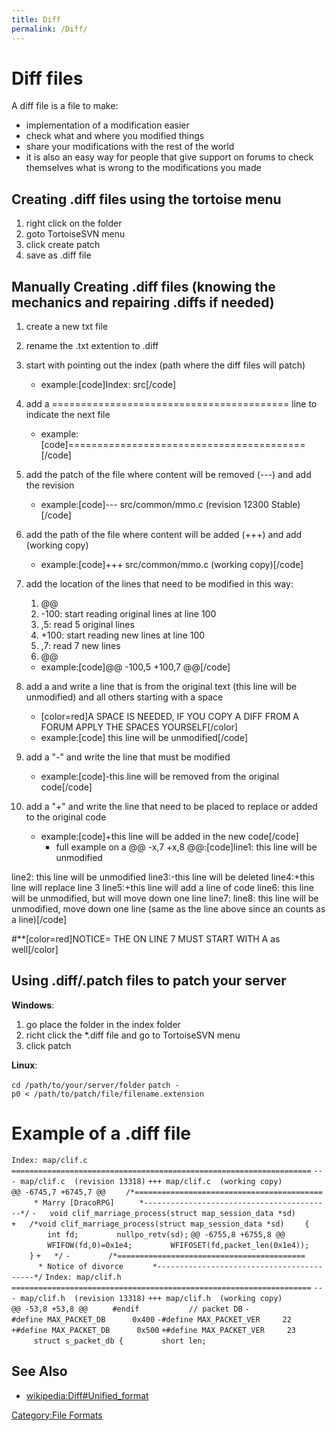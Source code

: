 ```yaml
---
title: Diff
permalink: /Diff/
---
```


Diff files
==========

A diff file is a file to make:

-   implementation of a modification easier
-   check what and where you modified things
-   share your modifications with the rest of the world
-   it is also an easy way for people that give support on forums to check themselves what is wrong to the modifications you made

Creating .diff files using the tortoise menu
--------------------------------------------

1.  right click on the folder
2.  goto TortoiseSVN menu
3.  click create patch
4.  save as .diff file

Manually Creating .diff files (knowing the mechanics and repairing .diffs if needed)
------------------------------------------------------------------------------------

1.  create a new txt file
2.  rename the .txt extention to .diff
3.  start with pointing out the index (path where the diff files will patch)
    -   example:\[code\]Index: src\[/code\]

4.  add a ========================================= line to indicate the next file
    -   example:\[code\]=========================================\[/code\]

5.  add the patch of the file where content will be removed (---) and add the revision
    -   example:\[code\]--- src/common/mmo.c (revision 12300 Stable)\[/code\]

6.  add the path of the file where content will be added (+++) and add (working copy)
    -   example:\[code\]+++ src/common/mmo.c (working copy)\[/code\]

7.  add the location of the lines that need to be modified in this way:
    1.  @@
    2.  -100: start reading original lines at line 100
    3.  ,5: read 5 original lines
    4.  +100: start reading new lines at line 100
    5.  ,7: read 7 new lines
    6.  @@

    -   example:\[code\]@@ -100,5 +100,7 @@\[/code\]

8.  add a <space> and write a line that is from the original text (this line will be unmodified) and all others starting with a space
    -   \[color=red\]A SPACE IS NEEDED, IF YOU COPY A DIFF FROM A FORUM APPLY THE SPACES YOURSELF\[/color\]
    -   example:\[code\] this line will be unmodified\[/code\]

9.  add a "-" and write the line that must be modified
    -   example:\[code\]-this line will be removed from the original code\[/code\]

10. add a "+" and write the line that need to be placed to replace or added to the original code
    -   example:\[code\]+this line will be added in the new code\[/code\]
        -   full example on a @@ -x,7 +x,8 @@:\[code\]line1: this line will be unmodified

line2: this line will be unmodified line3:-this line will be deleted line4:+this line will replace line 3 line5:+this line will add a line of code line6: this line will be unmodified, but will move down one line line7: line8: this line will be unmodified, move down one line (same as the line above since an <enter> counts as a line)\[/code\]

\#\*\*\[color=red\]NOTICE= THE <enter> ON LINE 7 MUST START WITH A <space> as well\[/color\]

Using .diff/.patch files to patch your server
---------------------------------------------

**Windows**:

1.  go place the folder in the index folder
2.  richt click the \*.diff file and go to TortoiseSVN menu
3.  click patch

**Linux**:

`cd /path/to/your/server/folder`
`patch -p0 < /path/to/patch/file/filename.extension`

Example of a .diff file
=======================

`Index: map/clif.c`
`===================================================================`
`--- map/clif.c  (revision 13318)`
`+++ map/clif.c  (working copy)`
`@@ -6745,7 +6745,7 @@`
`    /*==========================================`
`     * Marry [DracoRPG]`
`     *------------------------------------------*/`
`-   void clif_marriage_process(struct map_session_data *sd)`
`+   /*void clif_marriage_process(struct map_session_data *sd)`
`    {`
`        int fd;`
`        nullpo_retv(sd);`
`@@ -6755,8 +6755,8 @@`
`        WFIFOW(fd,0)=0x1e4;`
`        WFIFOSET(fd,packet_len(0x1e4));`
`    }`
`+   */`
`-   `
`     /*==========================================`
`      * Notice of divorce`
`      *------------------------------------------*/`
`Index: map/clif.h`
`===================================================================`
`--- map/clif.h  (revision 13318)`
`+++ map/clif.h  (working copy)`
`@@ -53,8 +53,8 @@`
`     #endif`
`     `
`     // packet DB`
`-#define MAX_PACKET_DB      0x400`
`-#define MAX_PACKET_VER     22`
`+#define MAX_PACKET_DB      0x500`
`+#define MAX_PACKET_VER     23`
`     `
`     struct s_packet_db {`
`        short len;`

See Also
--------

-   [wikipedia:Diff\#Unified_format](https://en.wikipedia.org/wiki/Diff#Unified_format)

[Category:File Formats](Category:File_Formats)
